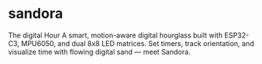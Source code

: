 # sandora
The digital Hour A smart, motion-aware digital hourglass built with ESP32-C3, MPU6050, and dual 8x8 LED matrices. Set timers, track orientation, and visualize time with flowing digital sand — meet Sandora.
